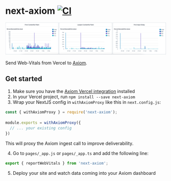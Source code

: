 # next-axiom [![CI](https://github.com/axiomhq/next-axiom/actions/workflows/ci.yml/badge.svg)](https://github.com/axiomhq/next-axiom/actions/workflows/ci.yml)

![](./web-vitals-dashboard.png)

Send Web-Vitals from Vercel to [Axiom](https://axiom.co).

## Get started

1. Make sure you have the [Axiom Vercel integration](https://www.axiom.co/vercel) installed
2. In your Vercel project, run `npm install --save next-axiom`
3. Wrap your NextJS config in `withAxiomProxy` like this in `next.config.js`:

```js
const { withAxiomProxy } = require('next-axiom');

module.exports = withAxiomProxy({
  // ... your existing config
})
```

This will proxy the Axiom ingest call to improve deliverability.

4. Go to `pages/_app.js` or `pages/_app.ts` and add the following line:
```js
export { reportWebVitals } from 'next-axiom';
```

5. Deploy your site and watch data coming into your Axiom dashboard

